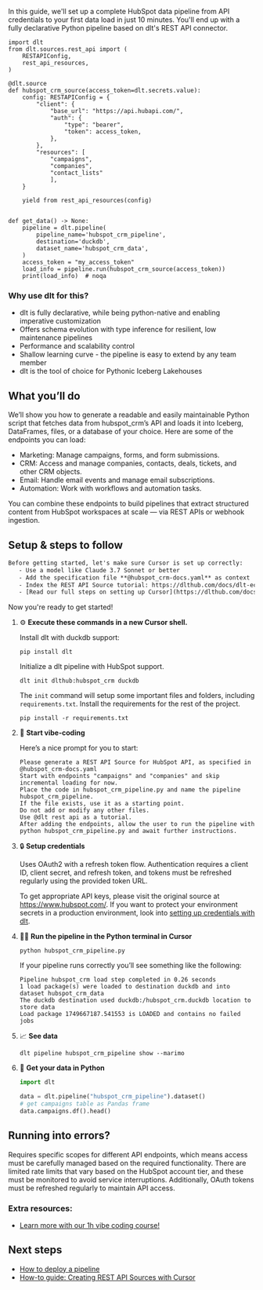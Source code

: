 In this guide, we'll set up a complete HubSpot data pipeline from API credentials to your first data load in just 10 minutes. You'll end up with a fully declarative Python pipeline based on dlt's REST API connector.

```python-outcome
import dlt
from dlt.sources.rest_api import (
    RESTAPIConfig,
    rest_api_resources,
)

@dlt.source
def hubspot_crm_source(access_token=dlt.secrets.value):
    config: RESTAPIConfig = {
        "client": {
            "base_url": "https://api.hubapi.com/",
            "auth": {
                "type": "bearer",
                "token": access_token,
            },
        },
        "resources": [
            "campaigns",
            "companies",
            "contact_lists"
            ],
    }

    yield from rest_api_resources(config)


def get_data() -> None:
    pipeline = dlt.pipeline(
        pipeline_name='hubspot_crm_pipeline',
        destination='duckdb',
        dataset_name='hubspot_crm_data', 
    )
    access_token = "my_access_token"
    load_info = pipeline.run(hubspot_crm_source(access_token))
    print(load_info)  # noqa
```

### Why use dlt for this?

- dlt is fully declarative, while being python-native and enabling imperative customization
- Offers schema evolution with type inference for resilient, low maintenance pipelines
- Performance and scalability control
- Shallow learning curve - the pipeline is easy to extend by any team member
- dlt is the tool of choice for Pythonic Iceberg Lakehouses

## What you’ll do

We’ll show you how to generate a readable and easily maintainable Python script that fetches data from hubspot_crm’s API and loads it into Iceberg, DataFrames, files, or a database of your choice. Here are some of the endpoints you can load:

- Marketing: Manage campaigns, forms, and form submissions.
- CRM: Access and manage companies, contacts, deals, tickets, and other CRM objects.
- Email: Handle email events and manage email subscriptions.
- Automation: Work with workflows and automation tasks.

You can combine these endpoints to build pipelines that extract structured content from HubSpot workspaces at scale — via REST APIs or webhook ingestion.

## Setup & steps to follow

```default
Before getting started, let's make sure Cursor is set up correctly:
   - Use a model like Claude 3.7 Sonnet or better
   - Add the specification file **@hubspot_crm-docs.yaml** as context
   - Index the REST API Source tutorial: https://dlthub.com/docs/dlt-ecosystem/verified-sources/rest_api/ and add it to context as **@dlt rest api**
   - [Read our full steps on setting up Cursor](https://dlthub.com/docs/dlt-ecosystem/llm-tooling/cursor-restapi#23-configuring-cursor-with-documentation)
```

Now you're ready to get started! 

1. ⚙️ **Execute these commands in a new Cursor shell.**
    
    Install dlt with duckdb support:
    ```shell
    pip install dlt
    ```

    Initialize a dlt pipeline with HubSpot support.
    ```shell
    dlt init dlthub:hubspot_crm duckdb
    ```

    The `init` command will setup some important files and folders, including `requirements.txt`. Install the requirements for the rest of the project.
    ```shell
    pip install -r requirements.txt
    ```
    
2. 🤠 **Start vibe-coding**
    
    Here’s a nice prompt for you to start: 
    
    ```prompt
    Please generate a REST API Source for HubSpot API, as specified in @hubspot_crm-docs.yaml 
    Start with endpoints "campaigns" and "companies" and skip incremental loading for now. 
    Place the code in hubspot_crm_pipeline.py and name the pipeline hubspot_crm_pipeline. 
    If the file exists, use it as a starting point. 
    Do not add or modify any other files. 
    Use @dlt rest api as a tutorial. 
    After adding the endpoints, allow the user to run the pipeline with python hubspot_crm_pipeline.py and await further instructions.
    ```

    
3. 🔒 **Setup credentials** 
    
    Uses OAuth2 with a refresh token flow. Authentication requires a client ID, client secret, and refresh token, and tokens must be refreshed regularly using the provided token URL.
    
    To get appropriate API keys, please visit the original source at https://www.hubspot.com/.
    If you want to protect your environment secrets in a production environment, look into [setting up credentials with dlt](https://dlthub.com/docs/walkthroughs/add_credentials).
    
4. 🏃‍♀️ **Run the pipeline in the Python terminal in Cursor**
    
    ```shell
    python hubspot_crm_pipeline.py
    ```
    
    If your pipeline runs correctly you’ll see something like the following:
    
    ```shell
    Pipeline hubspot_crm load step completed in 0.26 seconds
    1 load package(s) were loaded to destination duckdb and into dataset hubspot_crm_data
    The duckdb destination used duckdb:/hubspot_crm.duckdb location to store data
    Load package 1749667187.541553 is LOADED and contains no failed jobs
    ```
    
5. 📈 **See data**
    
    ```shell
    dlt pipeline hubspot_crm_pipeline show --marimo
    ```
    
6. 🐍 **Get your data in Python**
    
    ```python
    import dlt

   data = dlt.pipeline("hubspot_crm_pipeline").dataset()
   # get campaigns table as Pandas frame
   data.campaigns.df().head()
    ```

## Running into errors?

Requires specific scopes for different API endpoints, which means access must be carefully managed based on the required functionality. There are limited rate limits that vary based on the HubSpot account tier, and these must be monitored to avoid service interruptions. Additionally, OAuth tokens must be refreshed regularly to maintain API access.

### Extra resources:

- [Learn more with our 1h vibe coding course!](https://www.youtube.com/watch?v=GGid70rnJuM)

## Next steps

- [How to deploy a pipeline](https://dlthub.com/docs/walkthroughs/deploy-a-pipeline)
- [How-to guide: Creating REST API Sources with Cursor](https://dlthub.com/docs/dlt-ecosystem/llm-tooling/cursor-restapi)